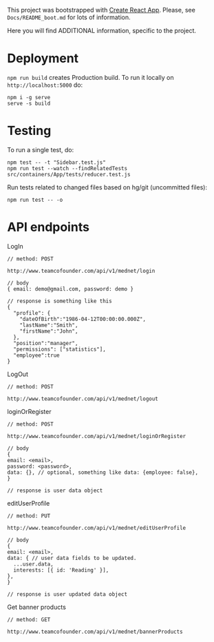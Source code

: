 This project was bootstrapped with [Create React App](https://github.com/facebookincubator/create-react-app).
Please, see `Docs/README_boot.md` for lots of information.

Here you will find ADDITIONAL information, specific to the project.

# Deployment
`npm run build` creates Production build.
To run it locally on `http://localhost:5000` do:
```
npm i -g serve
serve -s build
```

# Testing
To run a single test, do:
```
npm test -- -t "Sidebar.test.js"
npm run test --watch --findRelatedTests src/containers/App/tests/reducer.test.js
```

Run tests related to changed files based on hg/git (uncommitted files):
```
npm run test -- -o
```

# API endpoints

LogIn
```
// method: POST

http://www.teamcofounder.com/api/v1/mednet/login

// body
{ email: demo@gmail.com, password: demo }

// response is something like this
{
  "profile": {
    "dateOfBirth":"1986-04-12T00:00:00.000Z",
    "lastName":"Smith",
    "firstName":"John",
  },
  "position":"manager",
  "permissions": ["statistics"],
  "employee":true
}
```

LogOut
```
// method: POST

http://www.teamcofounder.com/api/v1/mednet/logout
```

loginOrRegister
```
// method: POST

http://www.teamcofounder.com/api/v1/mednet/loginOrRegister

// body
{
email: <email>,
password: <password>,
data: {}, // optional, something like data: {employee: false},
}

// response is user data object
```

editUserProfile
```
// method: PUT

http://www.teamcofounder.com/api/v1/mednet/editUserProfile

// body
{
email: <email>,
data: { // user data fields to be updated.
  ...user.data,
  interests: [{ id: 'Reading' }],
},
}

// response is user updated data object
```

Get banner products
```
// method: GET

http://www.teamcofounder.com/api/v1/mednet/bannerProducts
```
